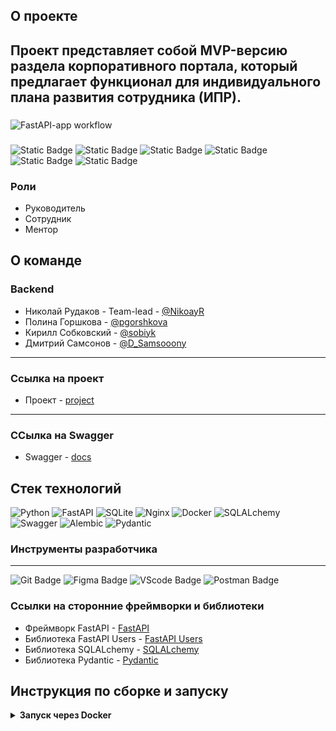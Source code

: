 ## О проекте

Проект представляет собой MVP-версию раздела корпоративного портала, который предлагает функционал для индивидуального плана развития сотрудника (ИПР).
---
###
![FastAPI-app workflow](https://github.com/EpicByteMasters/7-command-backend/actions/workflows/main.yml/badge.svg)
###
![Static Badge](https://img.shields.io/badge/python-3.10-blue?style=flat&logo=python&color=blue)
![Static Badge](https://img.shields.io/badge/alembic-1.7.7-blue?style=flat&color=blue)
![Static Badge](https://img.shields.io/badge/fastapi-0.78.0-blue?style=flat&logo=fastapi&color=blue)
![Static Badge](https://img.shields.io/badge/sqlalchemy-1.4.36-blue?style=flat&logo=sqlalchemy&color=blue)
![Static Badge](https://img.shields.io/badge/pydantic-1.9.1-blue?style=flat&logo=pydantic&color=blue)
![Static Badge](https://img.shields.io/badge/uvicorn-0.17.6-blue?style=flat&logo=uvicorn&color=blue)
### Роли

- Руководитель
- Сотрудник
- Ментор

## О команде

### Backend
- Николай Рудаков - Team-lead - [@NikoayR](https://t.me/NikoayR)
- Полина Горшкова - [@pgorshkova](https://t.me/pgorshkova)
- Кирилл Собковский - [@sobiyk](https://t.me/sobiyk)
- Дмитрий Самсонов - [@D_Samsooony](https://t.me/D_Samsooon)
---

### Ссылка на проект

- Проект - [project](https://new-develop--benevolent-melomakarona-4df41c.netlify.app/)

---

### ССылка на Swagger
- Swagger - [docs](https://granpri.ru/docs)


## Стек технологий

<div>
<img src="https://img.shields.io/badge/Python-4169E1?style=for-the-badge&logo=Python&logoColor=black" alt="Python">
<img src="https://img.shields.io/badge/FastAPI-4169E1?style=for-the-badge&logo=FastAPI&logoColor=black" alt="FastAPI">
<img src="https://img.shields.io/badge/SQLite-4169E1?style=for-the-badge&logo=SQLite&logoColor=black" alt="SQLite">
<img src="https://img.shields.io/badge/Nginx-4169E1?style=for-the-badge&logo=Nginx&logoColor=black" alt="Nginx">
<img src="https://img.shields.io/badge/Docker-4169E1?style=for-the-badge&logo=Docker&logoColor=black" alt="Docker">
<img src="https://img.shields.io/badge/SQLALchemy-4169E1?style=for-the-badge&logo=SQLALchemy&logoColor=black" alt="SQLALchemy">
<img src="https://img.shields.io/badge/Swagger-4169E1?style=for-the-badge&logo=Swagger&logoColor=black" alt="Swagger">
<img src="https://img.shields.io/badge/Alembic-4169E1?style=for-the-badge&logo=Alembic&logoColor=black" alt="Alembic">
<img src="https://img.shields.io/badge/Pydantic-4169E1?style=for-the-badge&logo=Pydantic&logoColor=black" alt="Pydantic">
 </div>

### Инструменты разработчика

---

<div id="general" style="display: inline">
  <img src="https://img.shields.io/badge/git-4169E1.svg?style=for-the-badge&logo=git&logoColor=black" alt="Git Badge" />
  <img src="https://img.shields.io/badge/figma-4169E1.svg?style=for-the-badge&logo=figma&logoColor=black" alt="Figma Badge" />
  <img src="https://img.shields.io/badge/vscode-4169E1?style=for-the-badge&logo=vscode&logoColor=black" alt="VScode Badge" />
  <img src="https://img.shields.io/badge/postman-4169E1?style=for-the-badge&logo=postman&logoColor=black" alt="Postman Badge" />

### Ссылки на сторонние фреймворки и библиотеки

- Фреймворк FastAPI - [FastAPI](https://fastapi.tiangolo.com/)
- Библиотека FastAPI Users - [FastAPI Users](https://fastapi-users.github.io/fastapi-users/12.1/)
- Библиотека SQLALchemy - [SQLALchemy](https://www.sqlalchemy.org/)
- Библиотека Pydantic - [Pydantic](https://docs.pydantic.dev/latest/)

## Инструкция по сборке и запуску

<details>
<summary><strong>Запуск через Docker</strong></summary>
<br>
Установите Docker.

Запустите контейнер
```
docker run -d -p 8000:8000 nrudakov/a110:latest
```
После этого контейнер будет доступен по адресу
```
http://127.0.0.1
```
Документация свагер
```
http://127.0.0.1/docs
```
Документация в формате ReDoc
```
http://127.0.0.1/ReDoc
```
</details> 
